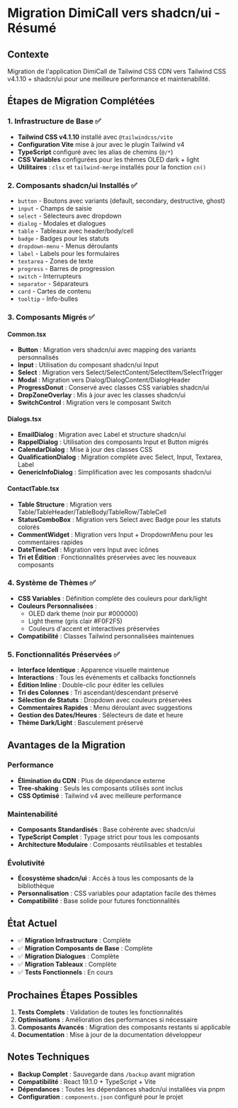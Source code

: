 # Migration DimiCall vers shadcn/ui - Résumé

## Contexte
Migration de l'application DimiCall de Tailwind CSS CDN vers Tailwind CSS v4.1.10 + shadcn/ui pour une meilleure performance et maintenabilité.

## Étapes de Migration Complétées

### 1. Infrastructure de Base ✅
- **Tailwind CSS v4.1.10** installé avec `@tailwindcss/vite`
- **Configuration Vite** mise à jour avec le plugin Tailwind v4
- **TypeScript** configuré avec les alias de chemins (`@/*`)
- **CSS Variables** configurées pour les thèmes OLED dark + light
- **Utilitaires** : `clsx` et `tailwind-merge` installés pour la fonction `cn()`

### 2. Composants shadcn/ui Installés ✅
- `button` - Boutons avec variants (default, secondary, destructive, ghost)
- `input` - Champs de saisie
- `select` - Sélecteurs avec dropdown
- `dialog` - Modales et dialogues
- `table` - Tableaux avec header/body/cell
- `badge` - Badges pour les statuts
- `dropdown-menu` - Menus déroulants
- `label` - Labels pour les formulaires
- `textarea` - Zones de texte
- `progress` - Barres de progression
- `switch` - Interrupteurs
- `separator` - Séparateurs
- `card` - Cartes de contenu
- `tooltip` - Info-bulles

### 3. Composants Migrés ✅

#### Common.tsx
- **Button** : Migration vers shadcn/ui avec mapping des variants personnalisés
- **Input** : Utilisation du composant shadcn/ui Input
- **Select** : Migration vers Select/SelectContent/SelectItem/SelectTrigger
- **Modal** : Migration vers Dialog/DialogContent/DialogHeader
- **ProgressDonut** : Conservé avec classes CSS variables shadcn/ui
- **DropZoneOverlay** : Mis à jour avec les classes shadcn/ui
- **SwitchControl** : Migration vers le composant Switch

#### Dialogs.tsx
- **EmailDialog** : Migration avec Label et structure shadcn/ui
- **RappelDialog** : Utilisation des composants Input et Button migrés
- **CalendarDialog** : Mise à jour des classes CSS
- **QualificationDialog** : Migration complète avec Select, Input, Textarea, Label
- **GenericInfoDialog** : Simplification avec les composants shadcn/ui

#### ContactTable.tsx
- **Table Structure** : Migration vers Table/TableHeader/TableBody/TableRow/TableCell
- **StatusComboBox** : Migration vers Select avec Badge pour les statuts colorés
- **CommentWidget** : Migration vers Input + DropdownMenu pour les commentaires rapides
- **DateTimeCell** : Migration vers Input avec icônes
- **Tri et Édition** : Fonctionnalités préservées avec les nouveaux composants

### 4. Système de Thèmes ✅
- **CSS Variables** : Définition complète des couleurs pour dark/light
- **Couleurs Personnalisées** : 
  - OLED dark theme (noir pur #000000)
  - Light theme (gris clair #F0F2F5)
  - Couleurs d'accent et interactives préservées
- **Compatibilité** : Classes Tailwind personnalisées maintenues

### 5. Fonctionnalités Préservées ✅
- **Interface Identique** : Apparence visuelle maintenue
- **Interactions** : Tous les événements et callbacks fonctionnels
- **Édition Inline** : Double-clic pour éditer les cellules
- **Tri des Colonnes** : Tri ascendant/descendant préservé
- **Sélection de Statuts** : Dropdown avec couleurs préservées
- **Commentaires Rapides** : Menu déroulant avec suggestions
- **Gestion des Dates/Heures** : Sélecteurs de date et heure
- **Thème Dark/Light** : Basculement préservé

## Avantages de la Migration

### Performance
- **Élimination du CDN** : Plus de dépendance externe
- **Tree-shaking** : Seuls les composants utilisés sont inclus
- **CSS Optimisé** : Tailwind v4 avec meilleure performance

### Maintenabilité
- **Composants Standardisés** : Base cohérente avec shadcn/ui
- **TypeScript Complet** : Typage strict pour tous les composants
- **Architecture Modulaire** : Composants réutilisables et testables

### Évolutivité
- **Écosystème shadcn/ui** : Accès à tous les composants de la bibliothèque
- **Personnalisation** : CSS variables pour adaptation facile des thèmes
- **Compatibilité** : Base solide pour futures fonctionnalités

## État Actuel
- ✅ **Migration Infrastructure** : Complète
- ✅ **Migration Composants de Base** : Complète
- ✅ **Migration Dialogues** : Complète
- ✅ **Migration Tableaux** : Complète
- ✅ **Tests Fonctionnels** : En cours

## Prochaines Étapes Possibles
1. **Tests Complets** : Validation de toutes les fonctionnalités
2. **Optimisations** : Amélioration des performances si nécessaire
3. **Composants Avancés** : Migration des composants restants si applicable
4. **Documentation** : Mise à jour de la documentation développeur

## Notes Techniques
- **Backup Complet** : Sauvegarde dans `/backup` avant migration
- **Compatibilité** : React 19.1.0 + TypeScript + Vite
- **Dépendances** : Toutes les dépendances shadcn/ui installées via pnpm
- **Configuration** : `components.json` configuré pour le projet 